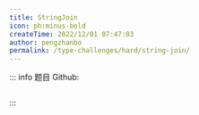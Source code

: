 ```yaml
---
title: StringJoin
icon: ph:minus-bold
createTime: 2022/12/01 07:47:03
author: pengzhanbo
permalink: /type-challenges/hard/string-join/
---
```


::: info 题目
Github: []()

```ts

```

:::
